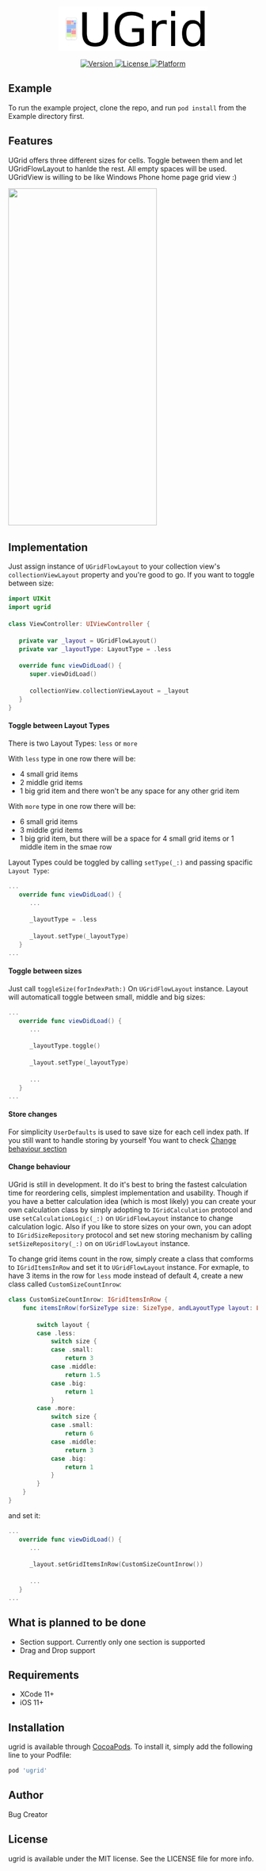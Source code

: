 

<p align="center">
   <img src="https://github.com/AramSemerjyan/ugrid/blob/master/Resources/logo.png" width=300 height=90 />
</p>
<p align="center">
    <a href="https://cocoapods.org/pods/ugrid">
        <img src="https://img.shields.io/cocoapods/v/ugrid.svg?style=flat"
            alt="Version">
    </a>
    <a href="https://cocoapods.org/pods/ugrid">
        <img src="https://img.shields.io/cocoapods/l/ugrid.svg?style=flat"
            alt="License">
    </a>
    <a href="https://cocoapods.org/pods/ugrid">
        <img src="https://img.shields.io/cocoapods/p/ugrid.svg?style=flat"
            alt="Platform">
    </a>
</p>

## Example

To run the example project, clone the repo, and run `pod install` from the Example directory first.

## Features
UGrid offers three different sizes for cells. Toggle between them and let UGridFlowLayout to hanlde the rest. All empty spaces will be used. UGridView is willing to be like Windows Phone home page grid view :)

<img src="https://github.com/AramSemerjyan/ugrid/blob/master/Resources/grid_view_3.gif" width="300" height="680"/>

## Implementation
Just assign instance of `UGridFlowLayout` to your collection view's `collectionViewLayout` property and you're good to go. If you want to toggle between size:

```swift
import UIKit
import ugrid

class ViewController: UIViewController {
 
   private var _layout = UGridFlowLayout()
   private var _layoutType: LayoutType = .less
 
   override func viewDidLoad() {
      super.viewDidLoad()

      collectionView.collectionViewLayout = _layout
   }
}
```

#### Toggle between Layout Types
There is two Layout Types: `less` or `more`

With `less` type in one row there will be:
* 4 small grid items
* 2 middle grid items
* 1 big grid item and there won't be any space for any other grid item

With `more` type in one row there will be:
* 6 small grid items
* 3 middle grid items
* 1 big grid item, but there will be a space for 4 small grid items or 1 middle item in the smae row

Layout Types could be toggled by calling `setType(_:)` and passing spacific `Layout Type`:

```swift
...
   override func viewDidLoad() {
      ...
      
      _layoutType = .less
      
      _layout.setType(_layoutType)
   }
...
```

#### Toggle between sizes
Just call `toggleSize(forIndexPath:)` On `UGridFlowLayout` instance. Layout will automaticall toggle between small, middle and big sizes:

```swift
...
   override func viewDidLoad() {
      ...
      
      _layoutType.toggle()
      
      _layout.setType(_layoutType)
      
      ...
   }
...
```

#### Store changes
For simplicity `UserDefaults` is used to save size for each cell index path. If you still want to handle storing by yourself You want to check [Change behaviour section](####-Change-behaviour)

#### Change behaviour
UGrid is still in development. It do it's best to bring the fastest calculation time for reordering cells, simplest implementation and usability. Though if you have a better calculation idea (which is most likely) you can create your own calculation class by simply adopting to `IGridCalculation` protocol and use `setCalculationLogic(_:)` on `UGridFlowLayout` instance to change calculation logic.
Also if you like to store sizes on your own, you can adopt to `IGridSizeRepository` protocol and set new storing mechanism by calling `setSizeRepository(_:)` on on `UGridFlowLayout` instance.

To change grid items count in the row, simply create a class that comforms to `IGridItemsInRow` and set it to `UGridFlowLayout` instance. For exmaple, to have 3 items in the row for `less` mode instead of default 4, create a new class called `CustomSizeCountInrow`:

```swift
class CustomSizeCountInrow: IGridItemsInRow {
    func itemsInRow(forSizeType size: SizeType, andLayoutType layout: LayoutType) -> CGFloat {

        switch layout {
        case .less:
            switch size {
            case .small:
                return 3
            case .middle:
                return 1.5
            case .big:
                return 1
            }
        case .more:
            switch size {
            case .small:
                return 6
            case .middle:
                return 3
            case .big:
                return 1
            }
        }
    }
}
```

and set it:

```swift
...
   override func viewDidLoad() {
      ...
            
      _layout.setGridItemsInRow(CustomSizeCountInrow())
      
      ...
   }
...
```

## What is planned to be done
* Section support. Currently only one section is supported
* Drag and Drop support

## Requirements
* XCode 11+
* iOS 11+

## Installation

ugrid is available through [CocoaPods](https://cocoapods.org). To install
it, simply add the following line to your Podfile:

```ruby
pod 'ugrid'
```

## Author

Bug Creator

## License

ugrid is available under the MIT license. See the LICENSE file for more info.
